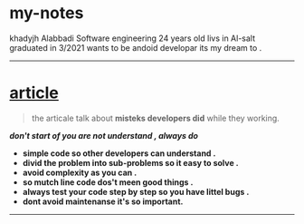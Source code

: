 # my-notes


khadyjh Alabbadi Software engineering 24 years old livs in Al-salt 
graduated in 3/2021 wants to be andoid developar its my dream to .  

---
# [article](https://www.freecodecamp.org/news/learn-the-fundamentals-of-a-good-developer-mindset-in-15-minutes-81321ab8a682/)


>the articale talk about  **misteks developers did**  while they working.  


***don't start of you are not understand ,
always do*** 
- **simple code so other developers can understand .**
- **divid the problem into sub-problems so it easy to solve .**
- **avoid complexity as you can .**
- **so mutch line code dos't meen good things .**
- **always test your code step by step so you have littel bugs .**
- **dont avoid maintenanse it's so important.**
---
